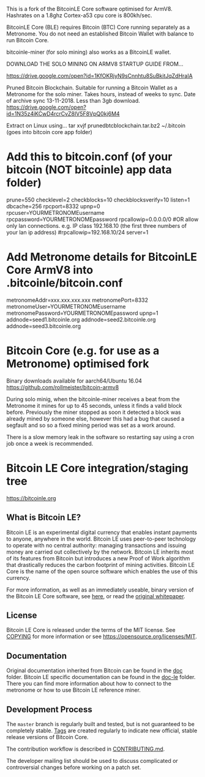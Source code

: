 This is a fork of the BitcoinLE Core software optimised for ArmV8. Hashrates on a 1.8ghz Cortex-a53 cpu core is 800kh/sec.

BitcoinLE Core (BLE) requires Bitcoin (BTC) Core running separately as a Metronome.
You do not need an established Bitcoin Wallet with balance to run Bitcoin Core.

bitcoinle-miner (for solo mining) also works as a BitcoinLE wallet.

DOWNLOAD THE SOLO MINING ON ARMV8 STARTUP GUIDE FROM...

https://drive.google.com/open?id=1KfOKRjyN9sCnnhtu8SuBkitJqZdHraIA

Pruned Bitcoin Blockchain. Suitable for running a Bitcoin Wallet as a Metronome for the solo miner. Takes hours, instead of weeks to sync. Date of archive sync 13-11-2018. Less than 3gb download.
https://drive.google.com/open?id=1N35z4iKCwD4rcrCvZ8IV5F8VpQ0kj6M4

Extract on Linux using...
tar xvjf prunedbtcblockchain.tar.bz2 ~/.bitcoin
(goes into bitcoin core app folder)

# Add this to bitcoin.conf (of your bitcoin (NOT bitcoinle) app data folder)
prune=550
checklevel=2
checkblocks=10
checkblocksverify=10
listen=1
dbcache=256
rpcport=8332
upnp=0
rpcuser=YOURMETRONOMEusername
rpcpassword=YOURMETRONOMEpassword
rpcallowip=0.0.0.0/0
#OR allow only lan connections. e.g. IP class 192.168.10 (the first three numbers of your lan ip address)
#rpcallowip=192.168.10/24
server=1

# Add Metronome details for BitcoinLE Core ArmV8 into .bitcoinle/bitcoin.conf
metronomeAddr=xxx.xxx.xxx.xxx
metronomePort=8332
metronomeUser=YOURMETRONOMEusername
metronomePassword=YOURMETRONOMEpassword
upnp=1
addnode=seed1.bitcoinle.org
addnode=seed2.bitcoinle.org
addnode=seed3.bitcoinle.org

# Bitcoin Core (e.g. for use as a Metronome) optimised fork
Binary downloads available for aarch64/Ubuntu 16.04
https://github.com/rollmeister/bitcoin-armv8

During solo minig, when the bitcoinle-miner receives a beat from the Metronome it mines for up to 45 seconds, unless it finds a valid block before. Previously the miner stopped as soon it detected a block was already mined by someone else, however this had a bug that caused a segfault and so so a fixed mining period was set as a work around.

There is a slow memory leak in the software so restarting say using a cron job once a week is recommended.

Bitcoin LE Core integration/staging tree
=====================================

https://bitcoinle.org

What is Bitcoin LE?
----------------

Bitcoin LE is an experimental digital currency that enables instant payments to
anyone, anywhere in the world. Bitcoin LE uses peer-to-peer technology to operate
with no central authority: managing transactions and issuing money are carried
out collectively by the network. Bitcoin LE inherits most of its features from Bitcoin but introduces a new Proof of Work algorithm that drastically reduces the carbon footprint of mining activities. Bitcoin LE Core is the name of the open source
software which enables the use of this currency.

For more information, as well as an immediately useable, binary version of
the Bitcoin LE Core software, see [here](../../releases), or read the
[original whitepaper](whitepaper/README.md).

License
-------

Bitcoin LE Core is released under the terms of the MIT license. See [COPYING](COPYING) for more
information or see https://opensource.org/licenses/MIT.

Documentation
------------

Original documentation inherited from Bitcoin can be found in the [doc](doc) folder.
Bitcoin LE specific documentation can be found in the [doc-le](doc-le) folder. There you can find more information about how to connect to the metronome or how to use Bitcoin LE reference miner.

Development Process
-------------------

The `master` branch is regularly built and tested, but is not guaranteed to be
completely stable. [Tags](../../releases) are created
regularly to indicate new official, stable release versions of Bitcoin Core.

The contribution workflow is described in [CONTRIBUTING.md](CONTRIBUTING.md).

The developer mailing list should be used to discuss complicated or controversial changes before working
on a patch set.
